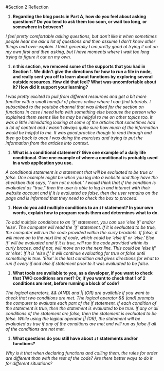 #Section 2 Reflection

1. **Regarding the blog posts in Part A, how do you feel about asking questions? Do you tend to ask them too soon, or wait too long, or somewhere in between?**


*I feel pretty comfortable asking questions, but don't like it when sometimes people hear me ask a lot of questions and then assume I don't know other things and over-explain. I think generally I am pretty good at trying it out on my own first and then asking, but I have moments where I wait too long trying to figure it out on my own.*


1. **n this section, we removed some of the supports that you had in Section 1. We didn't give the directions for how to run a file in node, and really sent you off to learn about functions by exploring several outside resources. How did that feel? What was uncomfortable about it? How did it support your learning?**


*I was pretty excited to pull from different resources and get a bit more familiar with a small handful of places online where I can find tutorials. I subscribed to the youtube channel that was linked for the section on functions in case I need help with something else because the person who explained them seems like he may be helpful to me on other topics too. It was a little intimidating looking at some of the articles that sometimes had a lot of content and I wasn't always quite sure how much of the information would be helpful to me. It was good practice though to read through and then go back to once I was doing the exercises and trying to put the information from the articles into context.*


1. **What is a conditional statement? Give one example of a daily life conditional. Give one example of where a conditional is probably used in a web application you use.**


*A conditional statement is a statement that will be evaluated to be true or false. One example might be when you log into a website and they have the checkbox that says, "I am not a robot." I would think that if the condition is evaluated as "true," then the user is able to log in and interact with their website account and if it is evaluated as false, then the user remains on the page and is informed that they need to check the box to proceed.*


1. **How do you add multiple conditions to an `if` statement? In your own words, explain how to program reads them and determines what to do.**


*To add multiple conditions to an 'if' statement, you can use 'else if' and/or 'else'. The computer will read the 'if' statement. If it is evaluated to be true, the computer will run the code provided within the curly brackets. If false, it will move on to the next line of code, which could be 'else if' or 'else.' Else if' will be evaluated and if it is true, will run the code provided within its curly braces, and if not, will move on to the next line. This could be 'else if' or 'else'. If it is 'else if,' it will continue evaluating for true or false until something is true. 'Else' is the last condition and gives directions for what to run if every if and else if statement prior to it was evaluated to be false.*


1. **What tools are available to you, as a developer, if you want to check that TWO conditions are met? Or, if you want to check that 1 of 2 conditions are met, before running a block of code?**


*The logical operators, && (AND) and || (OR) are available if you want to check that two conditions are met. The logical operator && (and) prompts the computer to evaluate each part of the if statement. If each condition of the statement is true, then the statement is evaluated to be true. If any or all conditions of the statement are false, then the statement is evaluated to be false. While using the logical operator || (OR), the statement will be evaluated as true if any of the conditions are met and will run as false if all of the conditions are not met.*


1. **What questions do you still have about `if` statements and/or functions?**


*Why is it that when declaring functions and calling them, the rules for order are different than with the rest of the code? Are there better ways to do it for different situations?*
